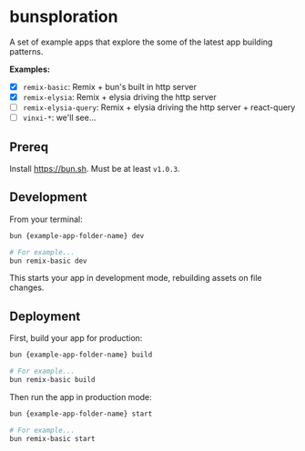 # bunsploration

A set of example apps that explore the some of the latest app building patterns.

**Examples:**

- [x] `remix-basic`: Remix + bun's built in http server
- [x] `remix-elysia`: Remix + elysia driving the http server
- [ ] `remix-elysia-query`: Remix + elysia driving the http server + react-query
- [ ] `vinxi-*`: we'll see...

## Prereq

Install https://bun.sh. Must be at least `v1.0.3`.

## Development

From your terminal:

```sh
bun {example-app-folder-name} dev

# For example...
bun remix-basic dev
```

This starts your app in development mode, rebuilding assets on file changes.

## Deployment

First, build your app for production:

```sh
bun {example-app-folder-name} build

# For example...
bun remix-basic build
```

Then run the app in production mode:

```sh
bun {example-app-folder-name} start

# For example...
bun remix-basic start
```
